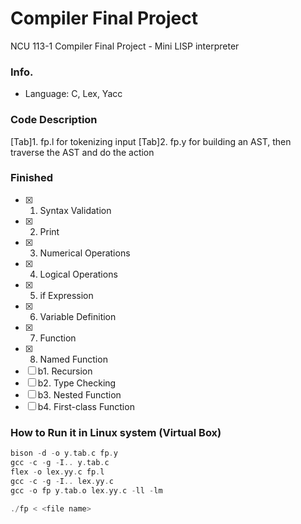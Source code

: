 # Compiler Final Project
NCU 113-1 Compiler Final Project - Mini LISP interpreter

### Info.
+ Language: C, Lex, Yacc

### Code Description
[Tab]1. fp.l for tokenizing input
[Tab]2. fp.y for building an AST, then traverse the AST and do the action

### Finished

- [x] 1. Syntax Validation
- [x] 2. Print
- [x] 3. Numerical Operations
- [x] 4. Logical Operations
- [x] 5. if Expression
- [x] 6. Variable Definition
- [x] 7. Function
- [x] 8. Named Function
- [ ] b1. Recursion
- [ ] b2. Type Checking
- [ ] b3. Nested Function
- [ ] b4. First-class Function

### How to Run it in Linux system (Virtual Box)
```cpp
bison -d -o y.tab.c fp.y
gcc -c -g -I.. y.tab.c
flex -o lex.yy.c fp.l
gcc -c -g -I.. lex.yy.c
gcc -o fp y.tab.o lex.yy.c -ll -lm
```
```cpp
./fp < <file name>
```
